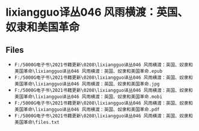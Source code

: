 # lixiangguo译丛046 风雨横渡：英国、奴隶和美国革命

## Files

- `F:/5000G电子书\2021书籍更新\0208\lixiangguo译丛046 风雨横渡：英国、奴隶和美国革命\lixiangguo译丛046 风雨横渡：英国、奴隶和美国革命.epub`
- `F:/5000G电子书\2021书籍更新\0208\lixiangguo译丛046 风雨横渡：英国、奴隶和美国革命\lixiangguo译丛046 风雨横渡：英国、奴隶和美国革命.jpg`
- `F:/5000G电子书\2021书籍更新\0208\lixiangguo译丛046 风雨横渡：英国、奴隶和美国革命\lixiangguo译丛046 风雨横渡：英国、奴隶和美国革命.mobi`
- `F:/5000G电子书\2021书籍更新\0208\lixiangguo译丛046 风雨横渡：英国、奴隶和美国革命\lixiangguo译丛046 风雨横渡：英国、奴隶和美国革命.pdf`
- `F:/5000G电子书\2021书籍更新\0208\lixiangguo译丛046 风雨横渡：英国、奴隶和美国革命\files.txt`
